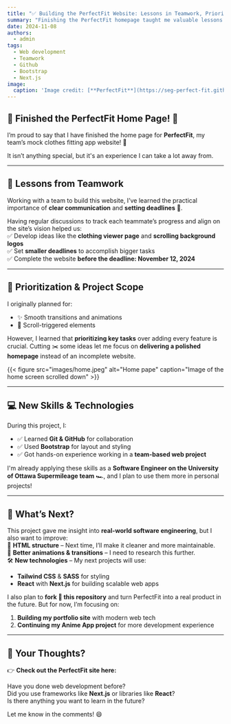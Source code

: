 ```yaml
---
title: "✅ Building the PerfectFit Website: Lessons in Teamwork, Prioritization, and Tech"
summary: "Finishing the PerfectFit homepage taught me valuable lessons in teamwork, prioritization, and web development tools."
date: 2024-11-08
authors:
  - admin
tags:
  - Web development
  - Teamwork
  - Github
  - Bootstrap
  - Next.js
image:
  caption: 'Image credit: [**PerfectFit**](https://seg-perfect-fit.github.io/perfect-fit-site/)'
---
```


## 🌟 Finished the PerfectFit Home Page! 🌟  

I’m proud to say that I have finished the home page for **PerfectFit**, my team’s mock clothes fitting app website! 🎉  

It isn’t anything special, but it's an experience I can take a lot away from.  

---

## 👥 Lessons from Teamwork  

Working with a team to build this website, I’ve learned the practical importance of **clear communication** and **setting deadlines** 📅.  

Having regular discussions to track each teammate’s progress and align on the site’s vision helped us:  
✅ Develop ideas like the **clothing viewer page** and **scrolling background logos**  
✅ Set **smaller deadlines** to accomplish bigger tasks  
✅ Complete the website **before the deadline: November 12, 2024**  

---

## 🎯 Prioritization & Project Scope  

I originally planned for:  
- ✨ Smooth transitions and animations  
- 📜 Scroll-triggered elements  

However, I learned that **prioritizing key tasks** over adding every feature is crucial. Cutting ✂️ some ideas let me focus on **delivering a polished homepage** instead of an incomplete website.  

{{< figure src="images/home.jpeg" alt="Home pape" caption="Image of the home screen scrolled down" >}}

---

## 💻 New Skills & Technologies  

During this project, I:  
- ✅ Learned **Git & GitHub** for collaboration  
- ✅ Used **Bootstrap** for layout and styling  
- ✅ Got hands-on experience working in a **team-based web project**  

I'm already applying these skills as a **Software Engineer on the University of Ottawa Supermileage team** 🏎️, and I plan to use them more in personal projects!  

---

## 🚀 What’s Next?  

This project gave me insight into **real-world software engineering**, but I also want to improve:  
🔀 **HTML structure** – Next time, I’ll make it cleaner and more maintainable.  
🎨 **Better animations & transitions** – I need to research this further.  
🛠️ **New technologies** – My next projects will use:  
   - **Tailwind CSS** & **SASS** for styling  
   - **React** with **Next.js** for building scalable web apps  

I also plan to **fork 🍴 this repository** and turn PerfectFit into a real product in the future. But for now, I’m focusing on:  
1. **Building my portfolio site** with modern web tech  
2. **Continuing my Anime App project** for more development experience  

---

## 💬 Your Thoughts?  

👉 **Check out the PerfectFit site here:**  
<!-- {{< button href="https://seg-perfect-fit.github.io/perfect-fit-site/" text="Visit PerfectFit" >}}   -->

Have you done web development before?  
Did you use frameworks like **Next.js** or libraries like **React**?  
Is there anything you want to learn in the future?  

Let me know in the comments! 😄 
